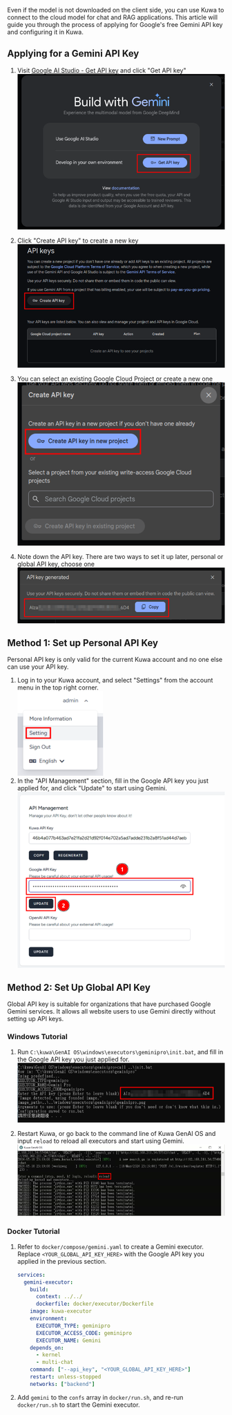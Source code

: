 Even if the model is not downloaded on the client side, you can use Kuwa to connect to the cloud model for chat and RAG applications. This article will guide you through the process of applying for Google's free Gemini API key and configuring it in Kuwa.

## Applying for a Gemini API Key
1. Visit [Google AI Studio - Get API key](https://aistudio.google.com/app/apikey) and click "Get API key"  
   ![](./img/2024-05-19-apply-gemini/api-key1.png)

<!-- truncate -->

2. Click "Create API key" to create a new key  
   ![](./img/2024-05-19-apply-gemini/api-key2.png)

3. You can select an existing Google Cloud Project or create a new one  
   ![](./img/2024-05-19-apply-gemini/api-key3.png)

4. Note down the API key. There are two ways to set it up later, personal or global API key, choose one  
   ![](./img/2024-05-19-apply-gemini/api-key4.png)

## Method 1: Set up Personal API Key
Personal API key is only valid for the current Kuwa account and no one else can use your API key.

1. Log in to your Kuwa account, and select "Settings" from the account menu in the top right corner.  
   ![](./img/2024-05-19-apply-gemini/setup-personal-key1.png)
2. In the "API Management" section, fill in the Google API key you just applied for, and click "Update" to start using Gemini.  
   ![](./img/2024-05-19-apply-gemini/setup-personal-key2.png)

## Method 2: Set Up Global API Key
Global API key is suitable for organizations that have purchased Google Gemini services. It allows all website users to use Gemini directly without setting up API keys.
### Windows Tutorial
1. Run `C:\kuwa\GenAI OS\windows\executors\geminipro\init.bat`, and fill in the Google API key you just applied for.  
   ![](./img/2024-05-19-apply-gemini/setup-global-key-win.png)

2. Restart Kuwa, or go back to the command line of Kuwa GenAI OS and input `reload` to reload all executors and start using Gemini.  
   ![](./img/2024-05-19-apply-gemini/reload.png)  

### Docker Tutorial
1. Refer to `docker/compose/gemini.yaml` to create a Gemini executor. Replace `<YOUR_GLOBAL_API_KEY_HERE>` with the Google API key you applied in the previous section.  

   ```yaml
   services:
     gemini-executor:
       build:
         context: ../../
         dockerfile: docker/executor/Dockerfile
       image: kuwa-executor
       environment:
         EXECUTOR_TYPE: geminipro
         EXECUTOR_ACCESS_CODE: geminipro
         EXECUTOR_NAME: Gemini
       depends_on:
         - kernel
         - multi-chat
       command: ["--api_key", "<YOUR_GLOBAL_API_KEY_HERE>"]
       restart: unless-stopped
       networks: ["backend"]
   ```
2. Add `gemini` to the `confs` array in `docker/run.sh`, and re-run `docker/run.sh` to start the Gemini executor.